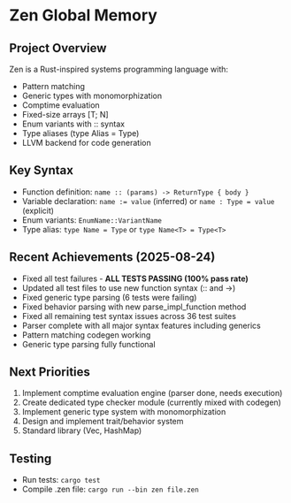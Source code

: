 # Zen Global Memory

## Project Overview
Zen is a Rust-inspired systems programming language with:
- Pattern matching
- Generic types with monomorphization
- Comptime evaluation
- Fixed-size arrays [T; N]
- Enum variants with :: syntax
- Type aliases (type Alias = Type)
- LLVM backend for code generation

## Key Syntax
- Function definition: `name :: (params) -> ReturnType { body }`
- Variable declaration: `name := value` (inferred) or `name : Type = value` (explicit)
- Enum variants: `EnumName::VariantName`
- Type alias: `type Name = Type` or `type Name<T> = Type<T>`

## Recent Achievements (2025-08-24)
- Fixed all test failures - **ALL TESTS PASSING (100% pass rate)**
- Updated all test files to use new function syntax (:: and ->)
- Fixed generic type parsing (6 tests were failing)
- Fixed behavior parsing with new parse_impl_function method
- Fixed all remaining test syntax issues across 36 test suites
- Parser complete with all major syntax features including generics
- Pattern matching codegen working
- Generic type parsing fully functional

## Next Priorities
1. Implement comptime evaluation engine (parser done, needs execution)
2. Create dedicated type checker module (currently mixed with codegen)
3. Implement generic type system with monomorphization
4. Design and implement trait/behavior system
5. Standard library (Vec, HashMap)

## Testing
- Run tests: `cargo test`
- Compile .zen file: `cargo run --bin zen file.zen`
